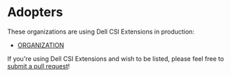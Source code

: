<!--
Copyright (c) 2021 Dell Inc., or its subsidiaries. All Rights Reserved.

Licensed under the Apache License, Version 2.0 (the "License");
you may not use this file except in compliance with the License.
You may obtain a copy of the License at

    http://www.apache.org/licenses/LICENSE-2.0
-->

# Adopters

These organizations are using Dell CSI Extensions in production:

* [ORGANIZATION](https://url)

If you're using Dell CSI Extensions and wish to be listed, please feel free to
[submit a pull request](https://github.com/dell-csi-extensions/pulls)!
